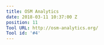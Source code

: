 ```yaml
---
title: OSM Analytics
date: 2018-03-11 10:37:00 Z
position: 11
Tool URL: http://osm-analytics.org/
Tool id: '#4'
---
```



